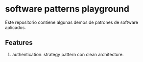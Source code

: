 # software patterns playground

Este repositorio contiene algunas demos de patrones de software aplicados.

## Features
1. authentication: strategy pattern con clean architecture.
